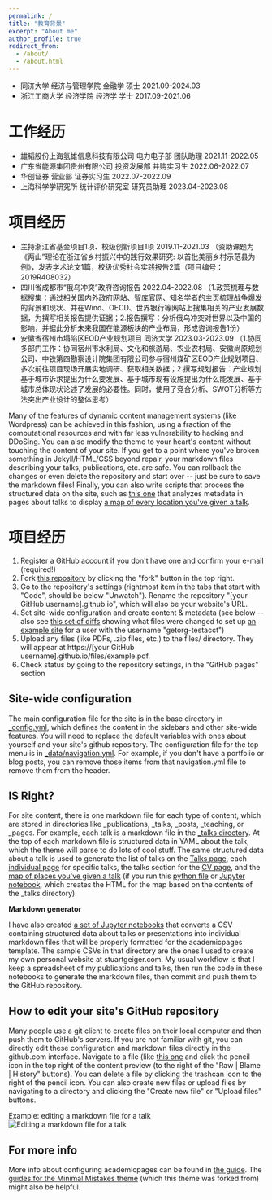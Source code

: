 ```yaml
---
permalink: /
title: "教育背景"
excerpt: "About me"
author_profile: true
redirect_from: 
  - /about/
  - /about.html
---
```


* 同济大学 经济与管理学院 金融学 硕士 2021.09-2024.03
* 浙江工商大学 经济学院 经济学 学士 2017.09-2021.06

工作经历
======
* 雄韬股份上海氢雄信息科技有限公司 电力电子部 团队助理 2021.11-2022.05
* 广东省能源集团贵州有限公司 投资发展部 并购实习生 2022.06-2022.07
* 华创证券 营业部 证券实习生 2022.07-2022.09
* 上海科学学研究所 统计评价研究室 研究员助理 2023.04-2023.08

项目经历
======
* 主持浙江省基金项目1项、校级创新项目1项 2019.11-2021.03
  （资助课题为《两山”理论在浙江省乡村振兴中的践行效果研究: 以首批美丽乡村示范县为例》，发表学术论文1篇，校级优秀社会实践报告2篇（项目编号：2019R408032）
* 四川省成都市“俄乌冲突”政府咨询报告 2022.04-2022.08
  （1.政策梳理与数据搜集：通过相关国内外政府网站、智库官网、知名学者的主页梳理战争爆发的背景和现状、并在Wind、OECD、世界银行等网站上搜集相关的产业发展数据，为撰写相关报告提供证据；2.报告撰写：分析俄乌冲突对世界以及中国的影响，并据此分析未来我国在能源板块的产业布局，形成咨询报告1份）
* 安徽省宿州市塌陷区EOD产业规划项目 同济大学 2023.03-2023.09
  （1.协同多部门工作：协同宿州市水利局、文化和旅游局、农业农村局、安徽尚原规划公司、中铁第四勘察设计院集团有限公司参与宿州煤矿区EOD产业规划项目、多次前往项目现场开展实地调研、获取相关数据；2.撰写规划报告：产业规划基于城市诉求提出为什么要发展、基于城市现有设施提出为什么能发展、基于城市总体现状论述了发展的必要性。同时，使用了竞合分析、SWOT分析等方法突出产业设计的整体思考）




Many of the features of dynamic content management systems (like Wordpress) can be achieved in this fashion, using a fraction of the computational resources and with far less vulnerability to hacking and DDoSing. You can also modify the theme to your heart's content without touching the content of your site. If you get to a point where you've broken something in Jekyll/HTML/CSS beyond repair, your markdown files describing your talks, publications, etc. are safe. You can rollback the changes or even delete the repository and start over -- just be sure to save the markdown files! Finally, you can also write scripts that process the structured data on the site, such as [this one](https://github.com/academicpages/academicpages.github.io/blob/master/talkmap.ipynb) that analyzes metadata in pages about talks to display [a map of every location you've given a talk](https://academicpages.github.io/talkmap.html).

项目经历
======
1. Register a GitHub account if you don't have one and confirm your e-mail (required!)
1. Fork [this repository](https://github.com/academicpages/academicpages.github.io) by clicking the "fork" button in the top right. 
1. Go to the repository's settings (rightmost item in the tabs that start with "Code", should be below "Unwatch"). Rename the repository "[your GitHub username].github.io", which will also be your website's URL.
1. Set site-wide configuration and create content & metadata (see below -- also see [this set of diffs](http://archive.is/3TPas) showing what files were changed to set up [an example site](https://getorg-testacct.github.io) for a user with the username "getorg-testacct")
1. Upload any files (like PDFs, .zip files, etc.) to the files/ directory. They will appear at https://[your GitHub username].github.io/files/example.pdf.  
1. Check status by going to the repository settings, in the "GitHub pages" section

Site-wide configuration
------
The main configuration file for the site is in the base directory in [_config.yml](https://github.com/academicpages/academicpages.github.io/blob/master/_config.yml), which defines the content in the sidebars and other site-wide features. You will need to replace the default variables with ones about yourself and your site's github repository. The configuration file for the top menu is in [_data/navigation.yml](https://github.com/academicpages/academicpages.github.io/blob/master/_data/navigation.yml). For example, if you don't have a portfolio or blog posts, you can remove those items from that navigation.yml file to remove them from the header. 

IS Right?
------
For site content, there is one markdown file for each type of content, which are stored in directories like _publications, _talks, _posts, _teaching, or _pages. For example, each talk is a markdown file in the [_talks directory](https://github.com/academicpages/academicpages.github.io/tree/master/_talks). At the top of each markdown file is structured data in YAML about the talk, which the theme will parse to do lots of cool stuff. The same structured data about a talk is used to generate the list of talks on the [Talks page](https://academicpages.github.io/talks), each [individual page](https://academicpages.github.io/talks/2012-03-01-talk-1) for specific talks, the talks section for the [CV page](https://academicpages.github.io/cv), and the [map of places you've given a talk](https://academicpages.github.io/talkmap.html) (if you run this [python file](https://github.com/academicpages/academicpages.github.io/blob/master/talkmap.py) or [Jupyter notebook](https://github.com/academicpages/academicpages.github.io/blob/master/talkmap.ipynb), which creates the HTML for the map based on the contents of the _talks directory).

**Markdown generator**

I have also created [a set of Jupyter notebooks](https://github.com/academicpages/academicpages.github.io/tree/master/markdown_generator
) that converts a CSV containing structured data about talks or presentations into individual markdown files that will be properly formatted for the academicpages template. The sample CSVs in that directory are the ones I used to create my own personal website at stuartgeiger.com. My usual workflow is that I keep a spreadsheet of my publications and talks, then run the code in these notebooks to generate the markdown files, then commit and push them to the GitHub repository.

How to edit your site's GitHub repository
------
Many people use a git client to create files on their local computer and then push them to GitHub's servers. If you are not familiar with git, you can directly edit these configuration and markdown files directly in the github.com interface. Navigate to a file (like [this one](https://github.com/academicpages/academicpages.github.io/blob/master/_talks/2012-03-01-talk-1.md) and click the pencil icon in the top right of the content preview (to the right of the "Raw | Blame | History" buttons). You can delete a file by clicking the trashcan icon to the right of the pencil icon. You can also create new files or upload files by navigating to a directory and clicking the "Create new file" or "Upload files" buttons. 

Example: editing a markdown file for a talk
![Editing a markdown file for a talk](/images/editing-talk.png)

For more info
------
More info about configuring academicpages can be found in [the guide](https://academicpages.github.io/markdown/). The [guides for the Minimal Mistakes theme](https://mmistakes.github.io/minimal-mistakes/docs/configuration/) (which this theme was forked from) might also be helpful.
